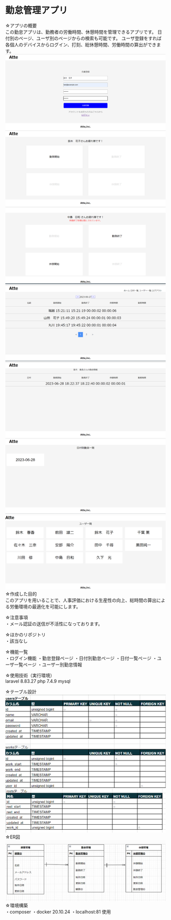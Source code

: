 # 勤怠管理アプリ

☆アプリの概要</br>
この勤怠アプリは、勤務者の労働時間、休憩時間を管理できるアプリです。
日付別のページ、ユーザ別のページからの検索も可能です。
ユーザ登録をすれば各個人のデバイスからログイン、打刻、総休憩時間、労働時間の算出ができます。
![会員登録ページ](images/a.png)
![打刻ページ１](images/b.png)
![打刻ページ２](images/c.png)
![日付別勤怠情報](images/d.png)
![ユーザー別勤怠情報](images/e.png)
![日付一覧](images/f.png)
![ユーザー一覧](images/g.png)
☆作成した目的</br>
このアプリを用いることで、人事評価における生産性の向上、総時間の算出による労働環境の最適化を可能にします。

☆注意事項</br>
・メール認証の送信が不活性になっております。

☆ほかのリポジトリ</br>
・該当なし

☆機能一覧</br>
・ログイン機能
・勤怠登録ページ
・日付別勤怠ページ
・日付一覧ページ
・ユーザ一覧ページ
・ユーザー別勤怠情報

☆使用技術（実行環境）</br>
laravel 8.83.27
php 7.4.9
mysql

☆テーブル設計</br>
![テーブル設計](images/table1.png)
![テーブル設計](images/table2.png)
☆ER図
![ER図](images/ER.png)
☆環境構築</br>
・composer 
・docker 20.10.24
・localhost:81 使用

